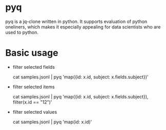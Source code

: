 pyq
==

pyq is a jq-clone written in python. It supports evaluation of python oneliners, which makes it
especially appealing for data scientists who are used to python.

Basic usage
==

* filter selected fields

    cat samples.jsonl | pyq 'map({id: x.id, subject: x.fields.subject})'

* filter selected items

    cat samples.jsonl | pyq 'map({id: x.id, subject: x.fields.subject}), filter(x.id == "12")'

* filter selected values

    cat samples.jsonl | pyq 'map(id: x.id)'
